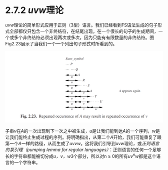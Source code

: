 # 2.7.2 *uvw*理论

*uvw*理论的简单形式应用于正则（3型）语言。我们已经看到FS语法生成的句子形式全部都仅只包含一个非终结符，在结尾出现。在一个很长的句子的生成期间，一个或多个非终结符必须出现两次或多次，因为只能有有限数量的非终结符。图Fig2.23展示了当我们一个一个列出句子形式时所看到的。

![图1 Fig 2.23](../../img/2.7.2_1-Fig.2.23.png)

子串*v*在*A*的一次出现到下一次之中被生成，*u*是让我们能到达*A*的一个序列，*w*是让我们能终止生成过程的序列。将明确指出，从第二个*A*开始，我们可能重复了跟第一个*A*一样的路径，从而生成了*uvvw*。这将我们引导到*uvw*理论，或*正则语言的泵引理（pumping lemma for regular languages）*：正则语言的任何一个足够长的字符串都能被切分成*u，v，w*3个部分，所以对n ≥ 0的所有*uv<sup>n</sup>w*都是这个语言的一个字符串。
